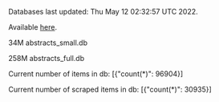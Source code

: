 Databases last updated: Thu May 12 02:32:57 UTC 2022. 

Available [here](https://github.com/cbeauhilton/ash-db/releases).


34M	abstracts_small.db

258M	abstracts_full.db

Current number of items in db:
[{"count(*)": 96904}]

Current number of scraped items in db:
[{"count(*)": 30935}]
